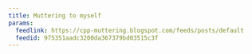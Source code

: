 ```yaml
---
title: Muttering to myself
params:
  feedlink: https://cpp-muttering.blogspot.com/feeds/posts/default
  feedid: 975351aadc3200da367379bd03515c3f
---
```

